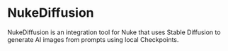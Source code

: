 # NukeDiffusion
 NukeDiffusion is an integration tool for Nuke that uses Stable Diffusion to generate AI images from prompts using local Checkpoints.
